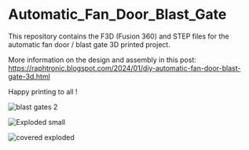 # Automatic_Fan_Door_Blast_Gate

This repository contains the F3D (Fusion 360) and STEP files for the automatic fan door / blast gate 3D printed project.

More information on the design and assembly in this post: https://raphtronic.blogspot.com/2024/01/diy-automatic-fan-door-blast-gate-3d.html

Happy printing to all !

![blast gates 2](https://github.com/RaphTronic/Automatic_Fan_Door_Blast_Gate/assets/35200718/ab83596e-1c37-4912-bb41-50aeb94aaa61)

![Exploded small](https://github.com/RaphTronic/Automatic_Fan_Door_Blast_Gate/assets/35200718/948516ed-3f82-4778-a6d2-f542751bbe2e)

![covered exploded](https://github.com/RaphTronic/Automatic_Fan_Door_Blast_Gate/assets/35200718/1e0cded2-2ff5-416d-914b-6d4547c7f906)
